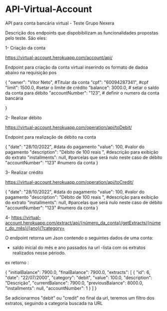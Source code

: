 # API-Virtual-Account
API para conta bancária virtual - Teste Grupo Nexera

Descrição dos endpoints que dispobibilizam  as funcionalidades propostas pelo teste. São eles:

1- Criação da conta 

https://virtual-account.herokuapp.com/account/api/

Endpoint para criação da conta virtual inserindo os formato de dadoa  abaixo na requisição pos


 {
    "owner": "Vitor Neto",  #Titular da conta
    "cpf": "60094287341",   #cpf
    "limit": 1500.0,        #setar o limite de crédito
    "balance": 3000.0,      # setar o saldo da conta para débito
    "accountNumber": "123", # definir o numero da conta bancária
 
 }

2- Realizar débito

https://virtual-account.herokuapp.com/operation/api/toDebit/

Endpoint para realização de débito na conta

{
    "date": "28/10/2022",     #data do pagamento
    "value": 100,             #valor do pagamento
    "description": "Débito de 100 reais ",  #descrição para exibição do extrato
    "installments": null,      #parcelas que será nulo neste caso de débito
    "accountNumber": "123"     #numero da conta
}

3- Realizar crédito

https://virtual-account.herokuapp.com/operation/api/toCredit/

{
    "date": "28/10/2022",     #data do pagamento
    "value": 100,             #valor do pagamento
    "description": "Débito de 100 reais ",  #descrição para exibição do extrato
    "installments": null,      #parcelas que será nulo neste caso de débito
    "accountNumber": "123"     #numero da conta
}


4- https://virtual-account.herokuapp.com/extract/api/{número_da_conta}/getExtracts/{númer_do_mês}/{ano}/?category=

O endpoint retorna um Json contendo o seguintes dados de uma conta:

- saldo inicial do mês e ano passados na url
-lista com os extratos realizados nesse périodo.

ex retorno :

{
    "initialBalance": 7900.0,
    "finalBalance": 7900.0,
    "extracts": [
        {
            "id": 6,
            "date": "22/07/2000",
            "category": "debit",
            "value": 100.0,
            "description": "Descrição",
            "currentBalance": 7900.0,
            "previousBalance": 8000.0,
            "installments": null,
            "accountNumber": 1
        }
    ]
 }

Se adicionarmos "debit" ou "credit" no final da url, teremos um filtro dos extratos, seguindo a categoria buscada na URL














